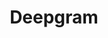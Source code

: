 ---
blog: https://blog.deepgram.com/
codehost: https://github.com/https://github.com/deepgram
dribbble: https://dribbble.com/deepgram
facebook: https://facebook.com/deepgram
linkedin: https://linkedin.com/company/deepgram
logohandle: deepgram
sort: deepgram
title: Deepgram
twitter: https://x.com/deepgramai
website: https://deepgram.com/
youtube: https://youtube.com/c/Deepgram
---